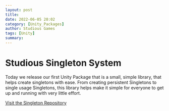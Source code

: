 ```yaml
---
layout: post
title: 
date: 2022-06-05 20:02
category: [Unity_Packages]
author: Studious Games
tags: [Unity]
summary: 
---
```


# Studious Singleton System
 
 Today we release our first Unity Package that is a small, simple library, that helps create singletons with ease. From creating persistent Singletons to single usage Singletons, this library helps make it simple for everyone to get up and running with very little effort.

<a href="https://github.com/Studious-Games/SingletonSystem">Visit the Singleton Repository</a>
